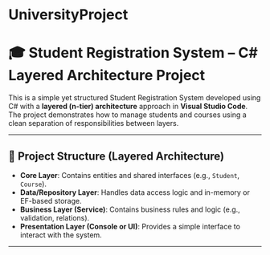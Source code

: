 # UniversityProject
# 🎓 Student Registration System – C# Layered Architecture Project

This is a simple yet structured Student Registration System developed using C# with a **layered (n-tier) architecture** approach in **Visual Studio Code**. The project demonstrates how to manage students and courses using a clean separation of responsibilities between layers.

---

## 📁 Project Structure (Layered Architecture)

- **Core Layer**: Contains entities and shared interfaces (e.g., `Student`, `Course`).
- **Data/Repository Layer**: Handles data access logic and in-memory or EF-based storage.
- **Business Layer (Service)**: Contains business rules and logic (e.g., validation, relations).
- **Presentation Layer (Console or UI)**: Provides a simple interface to interact with the system.

---
